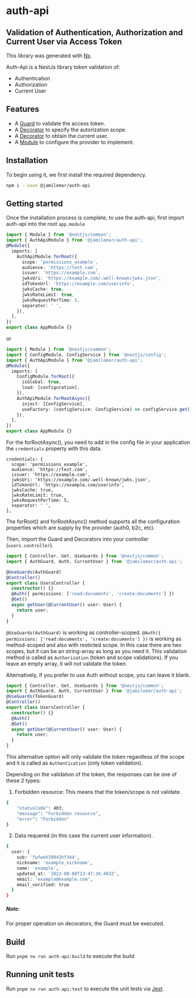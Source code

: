 # auth-api

## Validation of Authentication, Authorization and Current User via Access Token

This library was generated with [Nx](https://nx.dev).

Auth-Api is a NestJs library token validation of:

- Authentication
- Authorization
- Current User

## Features

- A [Guard](https://docs.nestjs.com/guards) to validate the access token.
- A [Decorator](https://docs.nestjs.com/custom-decorators#custom-route-decorators) to specify the autorization scope.
- A [Decorator](https://docs.nestjs.com/custom-decorators#custom-route-decorators) to obtain the current user.
- A [Module](https://docs.nestjs.com/modules) to configure the provider to implement.

## Installation

To begin using it, we first install the required dependency.

```sh
npm i --save @jamilomar/auth-api
```

## Getting started

Once the installation process is complete, to use the auth-api, first import auth-api into the root `app.module`

```ts
import { Module } from '@nestjs/common';
import { AuthApiModule } from '@jamilomar/auth-api';
@Module({
  imports: [
    AuthApiModule.forRoot({
      scope: 'permissions_example',
      audience: 'https://test.com',
      issuer: 'https://example.com',
      jwksUri: 'https://example.com/.well-known/jwks.json',
      idTokenUrl: 'https://example.com/userinfo',
      jwksCache: true,
      jwksRateLimit: true,
      jwksRequestPerTime: 5,
      separator: ' ',
    }),
  ],
})
export class AppModule {}
```

or

```ts
import { Module } from '@nestjs/common';
import { ConfigModule, ConfigService } from '@nestjs/config';
import { AuthApiModule } from '@jamilomar/auth-api';
@Module({
  imports: [
    ConfigModule.forRoot({
      isGlobal: true,
      load: [configuration],
    }),
    AuthApiModule.forRootAsync({
      inject: [ConfigService],
      useFactory: (configService: ConfigService) => configService.get('credentials'),
    }),
  ],
})
export class AppModule {}
```

For the forRootAsync(), you need to add in the config file in your application the `credentials` property with this
data.

```
credentials: {
  scope: 'permissions_example',
  audience: 'https://test.com',
  issuer: 'https://example.com',
  jwksUri: 'https://example.com/.well-known/jwks.json',
  idTokenUrl: 'https://example.com/userinfo',
  jwksCache: true,
  jwksRateLimit: true,
  jwksRequestPerTime: 5,
  separator: ' ',
},

```

The forRoot() and forRootAsync() method supports all the configuration properties which are supply by the provider
(auth0, b2c, etc).

Then, import the Guard and Decorators into your controller (`users.controller`).

```ts
import { Controller, Get, UseGuards } from '@nestjs/common';
import { AuthGuard, Auth, CurrentUser } from '@jamilomar/auth-api';

@UseGuards(AuthGuard)
@Controller()
export class UsersController {
  constructor() {}
  @Auth({ permissions: ['read:documents', 'create:documents'] })
  @Get()
  async getUser(@CurrentUser() user: User) {
    return user;
  }
}
```

`@UseGuards(AuthGuard)` is working as controller-scoped.
`@Auth({ permissions: ['read:documents', 'create:documents'] })` is working as method-scoped and also with resticted
scope. In this case there are two scopes, but it can be an string-array as long as you need it. This validation method
is called as `Authorization` (token and scope validations). If you leave an empty array, it will not validate the token.

Alternatively, if you prefer to use Auth without scope, you can leave it blank.

```ts
import { Controller, Get, UseGuards } from '@nestjs/common';
import { AuthGuard, Auth, CurrentUser } from '@jamilomar/auth-api';
@UseGuards(TokenGuard)
@Controller()
export class UsersController {
  constructor() {}
  @Auth()
  @Get()
  async getUser(@CurrentUser() user: User) {
    return user;
  }
}
```

This alternative option will only validate the token regardless of the scope and it is called as `Authentication` (only
token validation).

Depending on the validation of the token, the responses can be one of these 2 types:

1. Forbidden resource: This means that the token/scope is not validate.

```sh
{
    "statusCode": 403,
    "message": "Forbidden resource",
    "error": "Forbidden"
}
```

2. Data requered (in this case the current user information).

```sh
{
  user: {
    sub: 'fwfwek39843hf344',
    nickname: 'example_nickname',
    name: 'example',
    updated_at: '2022-08-08T13:47:34.403Z',
    email: 'example@example.com',
    email_verified: true
  }
}
```

##### Note:

For proper operation on decorators, the Guard must be executed.

## Build

Run `pnpm nx run auth-api:build` to execute the build

## Running unit tests

Run `pnpm nx run auth-api:test` to execute the unit tests via [Jest](https://jestjs.io).

